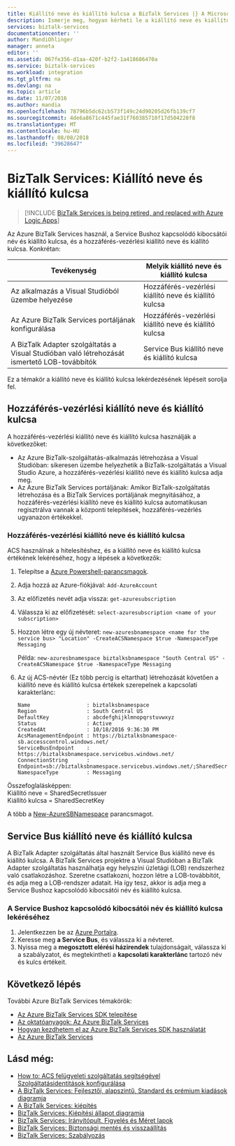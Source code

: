 ```yaml
---
title: Kiállító neve és kiállító kulcsa a BizTalk Services |} A Microsoft Docs
description: Ismerje meg, hogyan kérheti le a kiállító neve és kiállító kulcsa vagy a Service Bus, vagy az Access Control (ACS) a BizTalk Services számára. MABS, WABS
services: biztalk-services
documentationcenter: ''
author: MandiOhlinger
manager: anneta
editor: ''
ms.assetid: 067fe356-d1aa-420f-b2f2-1a418686470a
ms.service: biztalk-services
ms.workload: integration
ms.tgt_pltfrm: na
ms.devlang: na
ms.topic: article
ms.date: 11/07/2016
ms.author: mandia
ms.openlocfilehash: 78796b5dc62cb573f149c24d90205d26fb139cf7
ms.sourcegitcommit: 4de6a8671c445fae31f760385710f17d504228f8
ms.translationtype: MT
ms.contentlocale: hu-HU
ms.lasthandoff: 08/08/2018
ms.locfileid: "39628647"
---
```

# <a name="biztalk-services-issuer-name-and-issuer-key"></a>BizTalk Services: Kiállító neve és kiállító kulcsa

> [!INCLUDE [BizTalk Services is being retired, and replaced with Azure Logic Apps](../../includes/biztalk-services-retirement.md)]

Az Azure BizTalk Services használ, a Service Bushoz kapcsolódó kibocsátói név és kiállító kulcsa, és a hozzáférés-vezérlési kiállító neve és kiállító kulcsa. Konkrétan:

| Tevékenység | Melyik kiállító neve és kiállító kulcsa |
| --- | --- |
| Az alkalmazás a Visual Studióból üzembe helyezése |Hozzáférés-vezérlési kiállító neve és kiállító kulcsa |
| Az Azure BizTalk Services portáljának konfigurálása |Hozzáférés-vezérlési kiállító neve és kiállító kulcsa |
| A BizTalk Adapter szolgáltatás a Visual Studióban való létrehozását ismertető LOB-továbbítók |Service Bus kiállító neve és kiállító kulcsa |

Ez a témakör a kiállító neve és kiállító kulcsa lekérdezésének lépéseit sorolja fel. 

## <a name="access-control-issuer-name-and-issuer-key"></a>Hozzáférés-vezérlési kiállító neve és kiállító kulcsa
A hozzáférés-vezérlési kiállító neve és kiállító kulcsa használják a következőket:

* Az Azure BizTalk-szolgáltatás-alkalmazás létrehozása a Visual Studióban: sikeresen üzembe helyezhetik a BizTalk-szolgáltatás a Visual Studio Azure, a hozzáférés-vezérlési kiállító neve és kiállító kulcsa adja meg. 
* Az Azure BizTalk Services portáljának: Amikor BizTalk-szolgáltatás létrehozása és a BizTalk Services portáljának megnyitásához, a hozzáférés-vezérlési kiállító neve és kiállító kulcsa automatikusan regisztrálva vannak a központi telepítések, hozzáférés-vezérlés ugyanazon értékekkel.

### <a name="get-the-access-control-issuer-name-and-issuer-key"></a>Hozzáférés-vezérlési kiállító neve és kiállító kulcsa

ACS használnak a hitelesítéshez, és a kiállító neve és kiállító kulcsa értékének lekéréséhez, hogy a lépések a következők:

1. Telepítse a [Azure Powershell-parancsmagok](https://azure.microsoft.com/documentation/articles/powershell-install-configure/).
2. Adja hozzá az Azure-fiókjával: `Add-AzureAccount`
3. Az előfizetés nevét adja vissza: `get-azuresubscription`
4. Válassza ki az előfizetését: `select-azuresubscription <name of your subscription>` 
5. Hozzon létre egy új névteret: `new-azuresbnamespace <name for the service bus> "Location" -CreateACSNamespace $true -NamespaceType Messaging`

    Példa:    `new-azuresbnamespace biztalksbnamespace "South Central US" -CreateACSNamespace $true -NamespaceType Messaging`
      
5. Az új ACS-névtér (Ez több percig is eltarthat) létrehozását követően a kiállító neve és kiállító kulcsa értékek szerepelnek a kapcsolati karakterlánc: 

    ```
    Name                  : biztalksbnamespace
    Region                : South Central US
    DefaultKey            : abcdefghijklmnopqrstuvwxyz
    Status                : Active
    CreatedAt             : 10/18/2016 9:36:30 PM
    AcsManagementEndpoint : https://biztalksbnamespace-sb.accesscontrol.windows.net/
    ServiceBusEndpoint    : https://biztalksbnamespace.servicebus.windows.net/
    ConnectionString      : Endpoint=sb://biztalksbnamespace.servicebus.windows.net/;SharedSecretIssuer=owner;SharedSecretValue=abcdefghijklmnopqrstuvwxyz
    NamespaceType         : Messaging
    ```

Összefoglalásképpen:  
Kiállító neve = SharedSecretIssuer  
Kiállító kulcsa = SharedSecretKey

A több a [New-AzureSBNamespace](https://docs.microsoft.com/powershell/module/servicemanagement/azure/new-azuresbnamespace) parancsmagot. 

## <a name="service-bus-issuer-name-and-issuer-key"></a>Service Bus kiállító neve és kiállító kulcsa
A BizTalk Adapter szolgáltatás által használt Service Bus kiállító neve és kiállító kulcsa. A BizTalk Services projektre a Visual Studióban a BizTalk Adapter szolgáltatás használhatja egy helyszíni üzletági (LOB) rendszerhez való csatlakozáshoz. Szeretne csatlakozni, hozzon létre a LOB-továbbítót, és adja meg a LOB-rendszer adatait. Ha így tesz, akkor is adja meg a Service Bushoz kapcsolódó kibocsátói név és kiállító kulcsa.

### <a name="to-retrieve-the-service-bus-issuer-name-and-issuer-key"></a>A Service Bushoz kapcsolódó kibocsátói név és kiállító kulcsa lekéréséhez
1. Jelentkezzen be az [Azure Portalra](http://portal.azure.com).
2. Keresse meg **a Service Bus**, és válassza ki a névteret. 
3. Nyissa meg a **megosztott elérési házirendek** tulajdonságait, válassza ki a szabályzatot, és megtekintheti a **kapcsolati karakterlánc** tartozó név és kulcs értékeit.  

## <a name="next"></a>Következő lépés
További Azure BizTalk Services témakörök:

* [Az Azure BizTalk Services SDK telepítése](http://go.microsoft.com/fwlink/p/?LinkID=241589)<br/>
* [Az oktatóanyagok: Az Azure BizTalk Services](http://go.microsoft.com/fwlink/p/?LinkID=236944)<br/>
* [Hogyan kezdhetem el az Azure BizTalk Services SDK használatát](http://go.microsoft.com/fwlink/p/?LinkID=302335)<br/>
* [Az Azure BizTalk Services](http://go.microsoft.com/fwlink/p/?LinkID=303664)<br/>

## <a name="see-also"></a>Lásd még:
* [How to: ACS felügyeleti szolgáltatás segítségével Szolgáltatásidentitások konfigurálása](http://go.microsoft.com/fwlink/p/?LinkID=303942)<br/>
* [A BizTalk Services: Fejlesztői, alapszintű, Standard és prémium kiadások diagramja](http://go.microsoft.com/fwlink/p/?LinkID=302279)<br/>
* [A BizTalk Services: kiépítés](http://go.microsoft.com/fwlink/p/?LinkID=302280)<br/>
* [BizTalk Services: Kiépítési állapot diagramja](http://go.microsoft.com/fwlink/p/?LinkID=329870)<br/>
* [BizTalk Services: Irányítópult, Figyelés és Méret lapok](http://go.microsoft.com/fwlink/p/?LinkID=302281)<br/>
* [BizTalk Services: Biztonsági mentés és visszaállítás](http://go.microsoft.com/fwlink/p/?LinkID=329873)<br/>
* [BizTalk Services: Szabályozás](http://go.microsoft.com/fwlink/p/?LinkID=302282)<br/>

